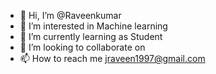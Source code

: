 - 👋 Hi, I’m @Raveenkumar
- 👀 I’m interested in Machine learning
- 🌱 I’m currently learning as Student  
- 💞️ I’m looking to collaborate on
- 📫 How to reach me jraveen1997@gmail.com


<!---
Raveenkumar/Raveenkumar is a ✨ special ✨ repository because its `README.md` (this file) appears on your GitHub profile.
You can click the Preview link to take a look at your changes.
--->
